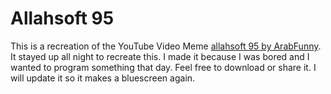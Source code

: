 # Allahsoft 95
This is a recreation of the YouTube Video Meme [allahsoft 95 by ArabFunny](https://www.youtube.com/watch?v=dUS-RHDlZdE). It stayed up all night to recreate this. I made it because I was bored and I wanted to program something that day. Feel free to download or share it. I will update it so it makes a bluescreen again.
